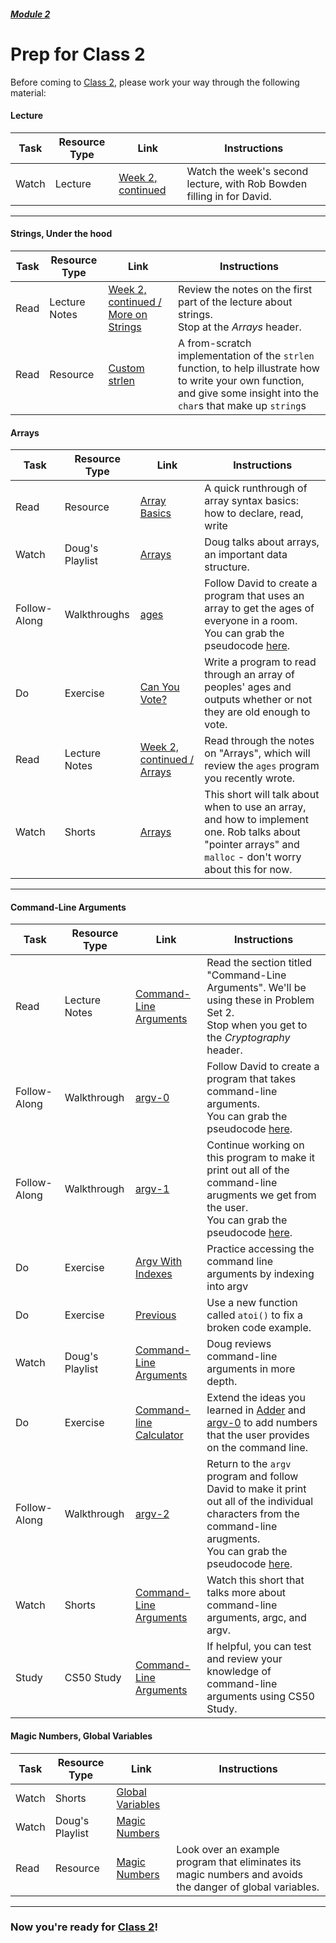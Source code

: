 ##### [Module 2](../../)

# Prep for Class 2

Before coming to [Class 2](../class2), please work your way through the following material:

#### Lecture
 Task | Resource Type| Link | Instructions
------|------|------|-------------
Watch | Lecture | <a href="https://www.youtube.com/watch?v=kEAH6u1ODNI" target="_blank">Week 2, continued</a> | Watch the week's second lecture, with Rob Bowden filling in for David. 

***

#### Strings, Under the hood
 Task | Resource Type| Link | Instructions
------|------|------|-------------
Read | Lecture Notes | <a href="http://cdn.cs50.net/2015/fall/lectures/2/w/notes2w/notes2w.html#more_on_strings" target="_blank">Week 2, continued / More on Strings</a> | Review the notes on the first part of the lecture about strings. <br>Stop at the *Arrays* header. 
Read | Resource | [Custom strlen](../resources/custom-strlen) | A from-scratch implementation of the `strlen` function, to help illustrate how to write your own function, and give some insight into the `char`s that make up `string`s

#### Arrays
 Task | Resource Type| Link | Instructions
------|------|------|-------------
Read | Resource | [Array Basics](../resources/array-basics) | A quick runthrough of array syntax basics: how to declare, read, write
Watch | Doug's Playlist | <a href="https://www.youtube.com/watch?v=7EdaoE46BTI&index=4&list=PLhQjrBD2T383cKxax1sP6rKA3Q1JGrgcE" target="_blank">Arrays</a> | Doug talks about arrays, an important data structure.
Follow-Along | Walkthroughs | <a href="https://www.youtube.com/watch?v=dYVU9nFYybU&list=PLhQjrBD2T380sc-fXwl1sviA-twxFduVU" target="_blank">ages</a> | Follow David to create a program that uses an array to get the ages of everyone in a room. <br> You can grab the pseudocode <a href="../../../../../../helpful-resources/modules/module-2.md#class-2-task-ages" target="_blank">here</a>. 
Do | Exercise | [Can You Vote?](../exercises/can-you-vote) | Write a program to read through an array of peoples' ages and outputs whether or not they are old enough to vote.
Read | Lecture Notes | <a href="http://cdn.cs50.net/2015/fall/lectures/2/w/notes2w/notes2w.html#arrays" target="_blank">Week 2, continued / Arrays</a> | Read through the notes on "Arrays", which will review the `ages` program you recently wrote.
Watch | Shorts | <a href="https://www.youtube.com/watch?v=7mOJN1c1JEo&index=1&list=PLhQjrBD2T381wyZt81eGNZuZ4rzOos-AF" target="_blank">Arrays</a> | This short will talk about when to use an array, and how to implement one. Rob talks about "pointer arrays" and `malloc` - don't worry about this for now.

*** 

#### Command-Line Arguments
 Task | Resource Type| Link | Instructions
------|------|------|-------------
Read | Lecture Notes | <a href="http://cdn.cs50.net/2015/fall/lectures/2/w/notes2w/notes2w.html#command_line_arguments" target="_blank">Command-Line Arguments</a> | Read the section titled "Command-Line Arguments". We'll be using these in Problem Set 2. <br> Stop when you get to the *Cryptography* header. 
Follow-Along | Walkthrough | <a href="https://www.youtube.com/watch?v=1VbHJz2L6dM&index=2&list=PLhQjrBD2T380sc-fXwl1sviA-twxFduVU" target="_blank">argv-0</a> | Follow David to create a program that takes command-line arguments.  <br> You can grab the pseudocode <a href="../../../../../../helpful-resources/modules/module-2.md#class-2-task-argv-0" target="_blank">here</a>. 
Follow-Along | Walkthrough | <a href="https://www.youtube.com/watch?v=Ja8YoR-u9TA&index=3&list=PLhQjrBD2T380sc-fXwl1sviA-twxFduVU" target="_blank">argv-1</a> | Continue working on this program to make it print out all of the command-line arugments we get from the user. <br> You can grab the pseudocode <a href="../../../../../../helpful-resources/modules/module-2.md#class-2-task-argv-1" target="_blank">here</a>. 
Do | Exercise | [Argv With Indexes](../exercises/argv-with-indexes) | Practice accessing the command line arguments by indexing into argv
Do | Exercise | [Previous](../exercises/previous) | Use a new function called `atoi()` to fix a broken code example.
Watch | Doug's Playlist | <a href="https://www.youtube.com/watch?v=eDI5Wqjq2a0&index=5&list=PLhQjrBD2T383cKxax1sP6rKA3Q1JGrgcE" target="_blank">Command-Line Arguments</a> | Doug reviews command-line arguments in more depth. 
Do | Exercise | [Command-line Calculator](../exercises/command-line-calculator) | Extend the ideas you learned in <a href="https://www.youtube.com/watch?v=xmZR2XiwOq4" target="_blank">Adder</a> and <a href="https://www.youtube.com/watch?v=1VbHJz2L6dM&index=2&list=PLhQjrBD2T380sc-fXwl1sviA-twxFduVU" target="_blank">argv-0</a> to add numbers that the user provides on the command line.
Follow-Along | Walkthrough | <a href="https://www.youtube.com/watch?v=mXj188eyRFE&index=4&list=PLhQjrBD2T380sc-fXwl1sviA-twxFduVU" target="_blank">argv-2</a> | Return to the `argv` program and follow David to make it print out all of the individual characters from the command-line arugments. <br> You can grab the pseudocode <a href="../../../../../../helpful-resources/modules/module-2.md#class-2-task-argv-2" target="_blank">here</a>.
Watch | Shorts | <a href="https://www.youtube.com/watch?v=X8PmYwnbLKM&list=PLhQjrBD2T381wyZt81eGNZuZ4rzOos-AF&index=3" target="_blank">Command-Line Arguments</a> | Watch this short that talks more about command-line arguments, argc, and argv.
Study | CS50 Study |  <a href="https://study.cs50.net/argv" target="_blank">Command-Line Arguments</a> | If helpful, you can test and review your knowledge of command-line arguments using CS50 Study. 

#### Magic Numbers, Global Variables
 Task | Resource Type| Link | Instructions
------|------|------|-------------
Watch | Shorts| <a href="https://www.youtube.com/watch?v=F5feTW3CAZs&index=4&list=PLhQjrBD2T381wyZt81eGNZuZ4rzOos-AF" target="_blank">Global Variables</a>
Watch | Doug's Playlist | <a href="https://www.youtube.com/watch?v=z_Nh9yt4d_s&index=6&list=PLhQjrBD2T383cKxax1sP6rKA3Q1JGrgcE" target="_blank">Magic Numbers</a>
Read | Resource | [Magic Numbers](../resources/magic-numbers) | Look over an example program that eliminates its magic numbers and avoids the danger of global variables.

***

### Now you're ready for [Class 2](../class2)!
